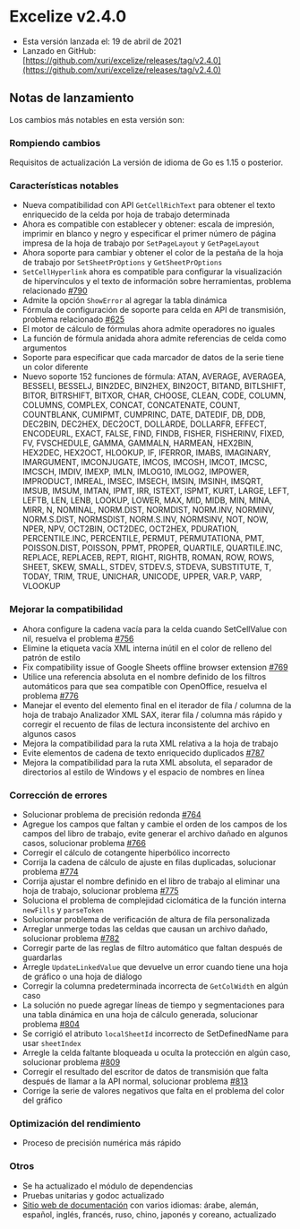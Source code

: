 # Excelize v2.4.0

* Esta versión lanzada el: 19 de abril de 2021
* Lanzado en GitHub: [https://github.com/xuri/excelize/releases/tag/v2.4.0](https://github.com/xuri/excelize/releases/tag/v2.4.0)

## Notas de lanzamiento

Los cambios más notables en esta versión son:

### Rompiendo cambios

Requisitos de actualización La versión de idioma de Go es 1.15 o posterior.

### Características notables

* Nueva compatibilidad con API `GetCellRichText` para obtener el texto enriquecido de la celda por hoja de trabajo determinada
* Ahora es compatible con establecer y obtener: escala de impresión, imprimir en blanco y negro y especificar el primer número de página impresa de la hoja de trabajo por `SetPageLayout` y `GetPageLayout`
* Ahora soporte para cambiar y obtener el color de la pestaña de la hoja de trabajo por `SetSheetPrOptions` y `GetSheetPrOptions`
* `SetCellHyperlink` ahora es compatible para configurar la visualización de hipervínculos y el texto de información sobre herramientas, problema relacionado [#790](https://github.com/xuri/excelize/issues/790)
* Admite la opción `ShowError` al agregar la tabla dinámica
* Fórmula de configuración de soporte para celda en API de transmisión, problema relacionado [#625](https://github.com/xuri/excelize/issues/625)
* El motor de cálculo de fórmulas ahora admite operadores no iguales
* La función de fórmula anidada ahora admite referencias de celda como argumentos
* Soporte para especificar que cada marcador de datos de la serie tiene un color diferente
* Nuevo soporte 152 funciones de fórmula: ATAN, AVERAGE, AVERAGEA, BESSELI, BESSELJ, BIN2DEC, BIN2HEX, BIN2OCT, BITAND, BITLSHIFT, BITOR, BITRSHIFT, BITXOR, CHAR, CHOOSE, CLEAN, CODE, COLUMN, COLUMNS, COMPLEX, CONCAT, CONCATENATE, COUNT, COUNTBLANK, CUMIPMT, CUMPRINC, DATE, DATEDIF, DB, DDB, DEC2BIN, DEC2HEX, DEC2OCT, DOLLARDE, DOLLARFR, EFFECT, ENCODEURL, EXACT, FALSE, FIND, FINDB, FISHER, FISHERINV, FIXED, FV, FVSCHEDULE, GAMMA, GAMMALN, HARMEAN, HEX2BIN, HEX2DEC, HEX2OCT, HLOOKUP, IF, IFERROR, IMABS, IMAGINARY, IMARGUMENT, IMCONJUGATE, IMCOS, IMCOSH, IMCOT, IMCSC, IMCSCH, IMDIV, IMEXP, IMLN, IMLOG10, IMLOG2, IMPOWER, IMPRODUCT, IMREAL, IMSEC, IMSECH, IMSIN, IMSINH, IMSQRT, IMSUB, IMSUM, IMTAN, IPMT, IRR, ISTEXT, ISPMT, KURT, LARGE, LEFT, LEFTB, LEN, LENB, LOOKUP, LOWER, MAX, MID, MIDB, MIN, MINA, MIRR, N, NOMINAL, NORM.DIST, NORMDIST, NORM.INV, NORMINV, NORM.S.DIST, NORMSDIST, NORM.S.INV, NORMSINV, NOT, NOW, NPER, NPV, OCT2BIN, OCT2DEC, OCT2HEX, PDURATION, PERCENTILE.INC, PERCENTILE, PERMUT, PERMUTATIONA, PMT, POISSON.DIST, POISSON, PPMT, PROPER, QUARTILE, QUARTILE.INC, REPLACE, REPLACEB, REPT, RIGHT, RIGHTB, ROMAN, ROW, ROWS, SHEET, SKEW, SMALL, STDEV, STDEV.S, STDEVA, SUBSTITUTE, T, TODAY, TRIM, TRUE, UNICHAR, UNICODE, UPPER, VAR.P, VARP, VLOOKUP

### Mejorar la compatibilidad

* Ahora configure la cadena vacía para la celda cuando SetCellValue con nil, resuelva el problema [#756](https://github.com/xuri/excelize/issues/756)
* Elimine la etiqueta vacía XML interna inútil en el color de relleno del patrón de estilo
* Fix compatibility issue of Google Sheets offline browser extension [#769](https://github.com/xuri/excelize/issues/769)
* Utilice una referencia absoluta en el nombre definido de los filtros automáticos para que sea compatible con OpenOffice, resuelva el problema [#776](https://github.com/xuri/excelize/issues/776)
* Manejar el evento del elemento final en el iterador de fila / columna de la hoja de trabajo Analizador XML SAX, iterar fila / columna más rápido y corregir el recuento de filas de lectura inconsistente del archivo en algunos casos
* Mejora la compatibilidad para la ruta XML relativa a la hoja de trabajo
* Evite elementos de cadena de texto enriquecido duplicados [#787](https://github.com/xuri/excelize/issues/787)
* Mejora la compatibilidad para la ruta XML absoluta, el separador de directorios al estilo de Windows y el espacio de nombres en línea

### Corrección de errores

* Solucionar problema de precisión redonda [#764](https://github.com/xuri/excelize/issues/764)
* Agregue los campos que faltan y cambie el orden de los campos de los campos del libro de trabajo, evite generar el archivo dañado en algunos casos, solucionar problema [#766](https://github.com/xuri/excelize/issues/766)
* Corregir el cálculo de cotangente hiperbólico incorrecto
* Corrija la cadena de cálculo de ajuste en filas duplicadas, solucionar problema [#774](https://github.com/xuri/excelize/issues/774)
* Corrija ajustar el nombre definido en el libro de trabajo al eliminar una hoja de trabajo, solucionar problema [#775](https://github.com/xuri/excelize/issues/775)
* Soluciona el problema de complejidad ciclomática de la función interna `newFills` y `parseToken`
* Solucionar problema de verificación de altura de fila personalizada
* Arreglar unmerge todas las celdas que causan un archivo dañado, solucionar problema [#782](https://github.com/xuri/excelize/issues/782)
* Corregir parte de las reglas de filtro automático que faltan después de guardarlas
* Arregle `UpdateLinkedValue` que devuelve un error cuando tiene una hoja de gráfico o una hoja de diálogo
* Corregir la columna predeterminada incorrecta de `GetColWidth` en algún caso
* La solución no puede agregar líneas de tiempo y segmentaciones para una tabla dinámica en una hoja de cálculo generada, solucionar problema [#804](https://github.com/xuri/excelize/issues/804)
* Se corrigió el atributo `localSheetId` incorrecto de SetDefinedName para usar `sheetIndex`
* Arregle la celda faltante bloqueada u oculta la protección en algún caso, solucionar problema [#809](https://github.com/xuri/excelize/issues/809)
* Corregir el resultado del escritor de datos de transmisión que falta después de llamar a la API normal, solucionar problema [#813](https://github.com/xuri/excelize/issues/813)
* Corrige la serie de valores negativos que falta en el problema del color del gráfico

### Optimización del rendimiento

* Proceso de precisión numérica más rápido

### Otros

* Se ha actualizado el módulo de dependencias
* Pruebas unitarias y godoc actualizado
* [Sitio web de documentación](https://xuri.me/excelize) con varios idiomas: árabe, alemán, español, inglés, francés, ruso, chino, japonés y coreano, actualizado
